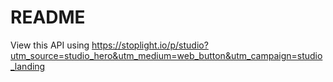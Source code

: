 # README

View this API using https://stoplight.io/p/studio?utm_source=studio_hero&utm_medium=web_button&utm_campaign=studio_landing
